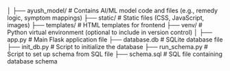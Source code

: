 │
├── ayush_model/ # Contains AI/ML model code and files (e.g., remedy logic, symptom mappings)
├── static/ # Static files (CSS, JavaScript, images)
├── templates/ # HTML templates for frontend
├── venv/ # Python virtual environment (optional to include in version control)
│
├── app.py # Main Flask application file
├── database.db # SQLite database file
├── init_db.py # Script to initialize the database
├── run_schema.py # Script to set up schema from SQL file
├── schema.sql # SQL file containing database schema
